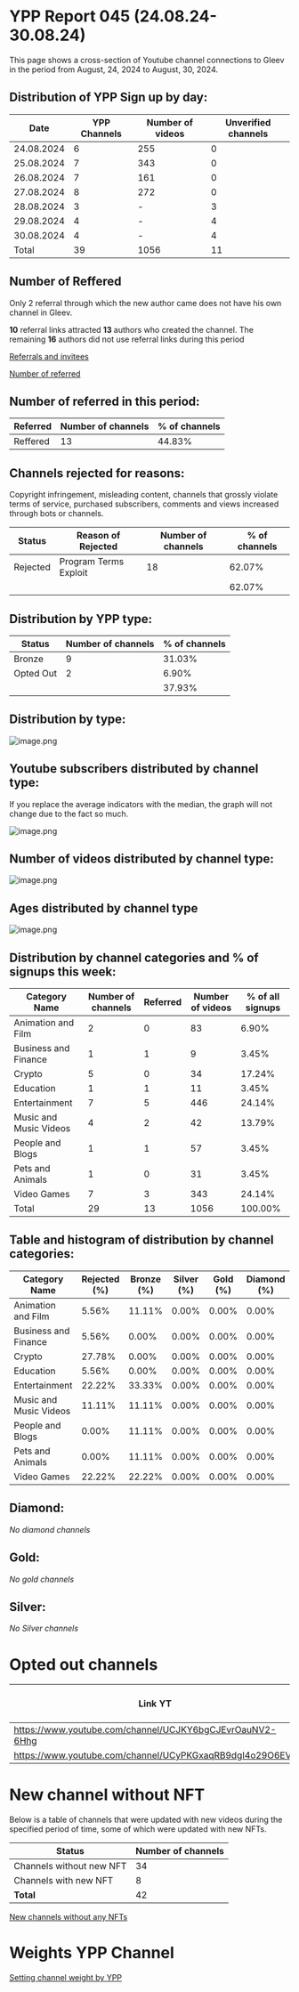 # YPP Report 045 (24.08.24-30.08.24)

This page shows a cross-section of Youtube channel connections to Gleev in the period from August, 24, 2024 to August, 30, 2024. 

## Distribution of YPP Sign up by day:

| Date | YPP Channels | Number of videos | Unverified channels |
| --- | --- | --- | --- |
| 24.08.2024 | 6 | 255 | 0 |
| 25.08.2024 | 7 | 343 | 0 |
| 26.08.2024 | 7 | 161 | 0 |
| 27.08.2024 | 8 | 272 | 0 |
| 28.08.2024 | 3 | - | 3 |
| 29.08.2024 | 4 | - | 4 |
| 30.08.2024 | 4 | - | 4 |
| Total | 39 | 1056 | 11 |

## Number of Reffered

Only 2 referral through which the new author came does not have his own channel in Gleev.

**10** referral links attracted **13** authors who created the channel. The remaining **16** authors did not use referral links during this period

[Referrals and invitees](YPP%20Report%20045%20(24%2008%2024-30%2008%2024)/Referrals%20and%20invitees%2004cbd1c3a8b047dc9da1f924356c1ba5.md)

[Number of referred](YPP%20Report%20045%20(24%2008%2024-30%2008%2024)/Number%20of%20referred%200e2cc5ba922f42f3889fe60b83cddb1b.md)

## Number of referred in this period:

| Referred | Number of channels | % of channels |
| --- | --- | --- |
| Reffered | 13 | 44.83% |

## Channels rejected for reasons:

Copyright infringement, misleading content, channels that grossly violate terms of service, purchased subscribers, comments and views increased through bots or channels.

| Status | Reason of Rejected | Number of channels | % of channels |
| --- | --- | --- | --- |
| Rejected | Program Terms Exploit | 18 | 62.07% |
|  |  |  | 62.07% |

## Distribution by YPP type:

| Status | Number of channels | % of channels |
| --- | --- | --- |
| Bronze | 9 | 31.03% |
| Opted Out | 2 | 6.90% |
|  |  | 37.93% |

## Distribution by type:

![image.png](YPP%20Report%20045%20(24%2008%2024-30%2008%2024)/image.png)

## Youtube subscribers distributed by channel type:

If you replace the average indicators with the median, the graph will not change due to the fact so much.

![image.png](YPP%20Report%20045%20(24%2008%2024-30%2008%2024)/image%201.png)

## Number of videos distributed by channel type:

![image.png](YPP%20Report%20045%20(24%2008%2024-30%2008%2024)/image%202.png)

## Ages distributed by channel type

![image.png](YPP%20Report%20045%20(24%2008%2024-30%2008%2024)/image%203.png)

## Distribution by channel categories and % of signups this week:

| Category Name | Number of channels | Referred | Number of videos | % of all signups |
| --- | --- | --- | --- | --- |
| Animation and Film | 2 | 0 | 83 | 6.90% |
| Business and Finance | 1 | 1 | 9 | 3.45% |
| Crypto | 5 | 0 | 34 | 17.24% |
| Education | 1 | 1 | 11 | 3.45% |
| Entertainment | 7 | 5 | 446 | 24.14% |
| Music and Music Videos | 4 | 2 | 42 | 13.79% |
| People and Blogs | 1 | 1 | 57 | 3.45% |
| Pets and Animals | 1 | 0 | 31 | 3.45% |
| Video Games | 7 | 3 | 343 | 24.14% |
| Total | 29 | 13 | 1056 | 100.00% |

## Table and histogram of distribution by channel categories:

| Category Name | Rejected (%) | Bronze (%) | Silver (%) | Gold (%) | Diamond (%) |
| --- | --- | --- | --- | --- | --- |
| Animation and Film | 5.56% | 11.11% | 0.00% | 0.00% | 0.00% |
| Business and Finance | 5.56% | 0.00% | 0.00% | 0.00% | 0.00% |
| Crypto | 27.78% | 0.00% | 0.00% | 0.00% | 0.00% |
| Education | 5.56% | 0.00% | 0.00% | 0.00% | 0.00% |
| Entertainment | 22.22% | 33.33% | 0.00% | 0.00% | 0.00% |
| Music and Music Videos | 11.11% | 11.11% | 0.00% | 0.00% | 0.00% |
| People and Blogs | 0.00% | 11.11% | 0.00% | 0.00% | 0.00% |
| Pets and Animals | 0.00% | 11.11% | 0.00% | 0.00% | 0.00% |
| Video Games | 22.22% | 22.22% | 0.00% | 0.00% | 0.00% |

## Diamond:

*No diamond channels*

## Gold:

*No gold channels*

## Silver:

*No Silver channels*

# Opted out channels

| Link YT | Subscribers YT | Date Signed Up to YPP |
| --- | --- | --- |
| https://www.youtube.com/channel/UCJKY6bgCJEvrOauNV2-6Hhg | 126 | 27.08.2024 |
| https://www.youtube.com/channel/UCyPKGxaqRB9dgI4o29O6EVg | 77600 | 31.08.2024 |

# New channel without NFT

Below is a table of channels that were updated with new videos during the specified period of time, some of which were updated with new NFTs.

| Status | Number of channels |
| --- | --- |
| Channels without new NFT | 34 |
| Channels with new NFT | 8 |
| **Total** | 42 |

[New channels without any NFTs](YPP%20Report%20045%20(24%2008%2024-30%2008%2024)/New%20channels%20without%20any%20NFTs%20933ef365a74d478a8a79f29c98e82a09.md)

# Weights YPP Channel

[Setting channel weight by YPP](YPP%20Report%20045%20(24%2008%2024-30%2008%2024)/Setting%20channel%20weight%20by%20YPP%2011def6edfb474956bacb98f499095fb3.md)
